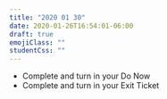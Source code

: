 ```yaml
---
title: "2020 01 30"
date: 2020-01-26T16:54:01-06:00
draft: true
emojiClass: ""
studentCss: ""
---
```


- Complete and turn in your Do Now
- Complete and turn in your Exit Ticket
